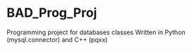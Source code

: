 # BAD_Prog_Proj
Programming project for databases classes
Written in Python (mysql.connector) and C++ (pqxx)
